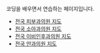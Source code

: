 <head>   
  <title>코딩 연습 페이지입니다.</title>
</head>

<body>
<P>코딩을 배우면서 연습하는 페이지입니다.</P>
<P></P>
<ul>
  <li><a href="map_skin.html">전국 피부과의원 지도</a></li>
  <li><a href="map_ped.html">전국 소아과의원 지도</a></li>
  <li><a href="map_ent.html">전국 이비인후과의원 지도</a></li>
  <li><a href="map_eye.html">전국 안과의원 지도</a></li>
</ul>
